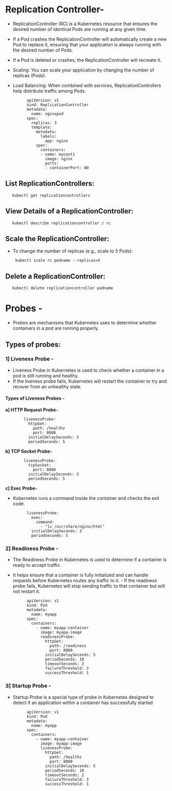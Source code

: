 #  Replication Controller-
- ReplicationController (RC) is a Kubernetes resource that ensures the desired number of identical Pods are running at any given time.
- If a Pod crashes the ReplicationController will automatically create a new Pod to replace it, ensuring that your application is always running with the desired number of Pods.
- If a Pod is deleted or crashes, the ReplicationController will recreate it.
- Scaling: You can scale your application by changing the number of replicas (Pods).
- Load Balancing: When combined with services, ReplicationControllers help distribute traffic among Pods.

            apiVersion: v1
            kind: ReplicationController
            metadata:
              name: nginxpod
            spec:
              replicas: 3  
              template:
                metadata:
                  labels:
                    app: nginx 
                spec:
                  containers:
                  - name: mycont1
                    image: nginx  
                    ports:
                    - containerPort: 80  





## List ReplicationControllers:

       kubectl get replicationcontrollers

## View Details of a ReplicationController:

       kubectl describe replicationcontroller / rc 

## Scale the ReplicationController:
- To change the number of replicas (e.g., scale to 5 Pods):

       kubectl scale rc podname --replicas=5

## Delete a ReplicationController:

       kubectl delete replicationcontroller podname


# Probes -
- Probes are mechanisms that Kubernetes uses to determine whether containers in a pod are running properly.

## Types of probes:

### 1] Liveness Probe -
- Liveness Probe in Kubernetes is used to check whether a container in a pod is still running and healthy.
- If the liveness probe fails, Kubernetes will restart the container to try and recover from an unhealthy state.


#### Types of Liveness Probes -
**a] HTTP Request Probe-**

            livenessProbe:
              httpGet:
                path: /healthz
                port: 8080
              initialDelaySeconds: 3
              periodSeconds: 5

**b] TCP Socket Probe-**

            livenessProbe:
              tcpSocket:
                port: 8080
              initialDelaySeconds: 3
              periodSeconds: 5

**c] Exec Probe-**
- Kubernetes runs a command inside the container and checks the exit code.

            
            livenessProbe:
              exec:
                command:
                  - "ls /usr/share/nginx/html"
              initialDelaySeconds: 3
              periodSeconds: 5



### 2] Readiness Probe -
- The Readiness Probe in Kubernetes is used to determine if a container is ready to accept traffic.
- It helps ensure that a container is fully initialized and can handle requests before Kubernetes routes any traffic to it. - If the readiness probe fails, Kubernetes will stop sending traffic to that container but will not restart it.

            apiVersion: v1
            kind: Pod
            metadata:
              name: myapp
            spec:
              containers:
                - name: myapp-container
                  image: myapp-image
                  readinessProbe:
                    httpGet:
                      path: /readiness
                      port: 8080
                    initialDelaySeconds: 5
                    periodSeconds: 10
                    timeoutSeconds: 2
                    failureThreshold: 3
                    successThreshold: 1


### 3] Startup Probe -
- Startup Probe is a special type of probe in Kubernetes designed to detect if an application within a container has successfully started




























            apiVersion: v1
            kind: Pod
            metadata:
              name: myapp
            spec:
              containers:
                - name: myapp-container
                  image: myapp-image
                  livenessProbe:
                    httpGet:
                      path: /healthz
                      port: 8080
                    initialDelaySeconds: 5
                    periodSeconds: 10
                    timeoutSeconds: 2
                    failureThreshold: 3
                    successThreshold: 1





